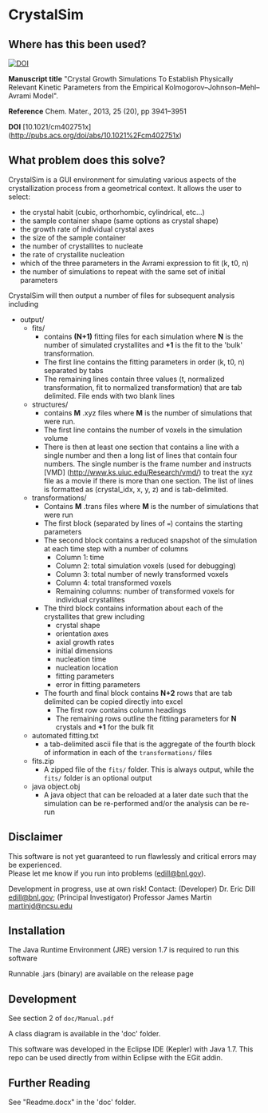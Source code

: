 CrystalSim
==============

Where has this been used?
-------------------------
[![DOI](https://zenodo.org/badge/6651/TheMartinLab/CrystalSim.png)](http://dx.doi.org/10.5281/zenodo.12264)

**Manuscript title** "Crystal Growth Simulations To Establish Physically 
Relevant Kinetic Parameters from the Empirical Kolmogorov–Johnson–Mehl–Avrami Model". 

**Reference** Chem. Mater., 2013, 25 (20), pp 3941–3951

**DOI** [10.1021/cm402751x] (http://pubs.acs.org/doi/abs/10.1021%2Fcm402751x)

What problem does this solve?
-----------------------------
CrystalSim is a GUI environment for simulating various aspects of the crystallization process 
from a geometrical context.  It allows the user to select:

- the crystal habit (cubic, orthorhombic, cylindrical, etc...)
- the sample container shape (same options as crystal shape)
- the growth rate of individual crystal axes
- the size of the sample container
- the number of crystallites to nucleate
- the rate of crystallite nucleation
- which of the three parameters in the Avrami expression to fit (k, t0, n)
- the number of simulations to repeat with the same set of initial parameters

CrystalSim will then output a number of files for subsequent analysis including

- output/
  - fits/
    - contains **(N+1)** fitting files for each simulation where **N** is the number of simulated 
      crystallites and **+1** is the fit to the 'bulk' transformation.
    - The first line contains the fitting parameters in order (k, t0, n) separated by tabs
    - The remaining lines contain three values (t, normalized transformation, fit to 
      normalized transformation) that are tab delimited. File ends with two blank lines
  - structures/
    - contains **M** .xyz files where **M** is the number of simulations that were run.  
    - The first line contains the number of voxels in the simulation volume
    - There is then at least one section that contains a line with a single number and then a 
      long list of lines that contain four numbers.  The single number is the frame number and
      instructs [VMD] (http://www.ks.uiuc.edu/Research/vmd/) to treat the xyz file as a movie 
      if there is more than one section.  The list of lines is formatted as (crystal_idx, x, y, z) 
      and is tab-delimited.
  - transformations/
    - Contains **M** .trans files where **M** is the number of simulations that were run
    - The first block (separated by lines of `=`) contains the starting parameters
    - The second block contains a reduced snapshot of the simulation at each time step with a number of columns
      - Column 1: time
      - Column 2: total simulation voxels (used for debugging)
      - Column 3: total number of newly transformed voxels
      - Column 4: total transformed voxels
      - Remaining columns: number of transformed voxels for individual crystallites
    - The third block contains information about each of the crystallites that grew including 
      - crystal shape
      - orientation axes
      - axial growth rates
      - initial dimensions
      - nucleation time
      - nucleation location
      - fitting parameters
      - error in fitting parameters
    - The fourth and final block contains **N+2** rows that are tab delimited can be copied directly into excel
      - The first row contains column headings
      - The remaining rows outline the fitting parameters for **N** crystals and **+1** for the bulk fit
  - automated fitting.txt
    - a tab-delimited ascii file that is the aggregate of the fourth block of information in each of the `transformations/` files
  - fits.zip
    - A zipped file of the `fits/` folder.  This is always output, while the `fits/` folder is an optional output
  - java object.obj
    - A java object that can be reloaded at a later date such that the simulation can be re-performed and/or the analysis can be re-run

Disclaimer
----------
This software is not yet guaranteed to run flawlessly and critical errors may be experienced.  
Please let me know if you run into problems (edill@bnl.gov).

Development in progress, use at own risk! Contact: (Developer) Dr. Eric Dill edill@bnl.gov; 
(Principal Investigator) Professor James Martin martinjd@ncsu.edu

Installation
------------
The Java Runtime Environment (JRE) version 1.7 is required to run this software

Runnable .jars (binary) are available on the release page

Development
-----------
See section 2 of `doc/Manual.pdf`

A class diagram is available in the 'doc' folder.

This software was developed in the Eclipse IDE (Kepler) with Java 1.7.  This repo can be used 
directly from within Eclipse with the EGit addin.

Further Reading
---------------

See "Readme.docx" in the 'doc' folder.


